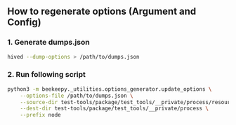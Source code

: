 ## How to regenerate options (Argument and Config)

### 1. Generate dumps.json

```bash
hived --dump-options > /path/to/dumps.json
```

### 2. Run following script

```bash
python3 -m beekeepy._utilities.options_generator.update_options \
    --options-file /path/to/dumps.json \
    --source-dir test-tools/package/test_tools/__private/process/resources \
    --dest-dir test-tools/package/test_tools/__private/process \
    --prefix node
```
